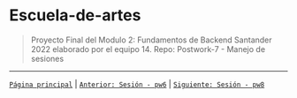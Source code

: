 # Escuela-de-artes

>Proyecto Final del Modulo 2: Fundamentos de Backend Santander 2022 elaborado por el equipo 14.
Repo: Postwork-7 - Manejo de sesiones


-------
[`Página principal`](../Readme.md) | [`Anterior: Sesión - pw6`](../pw6/README.md) | [`Siguiente: Sesión - pw8`](../pw8/README.md)
